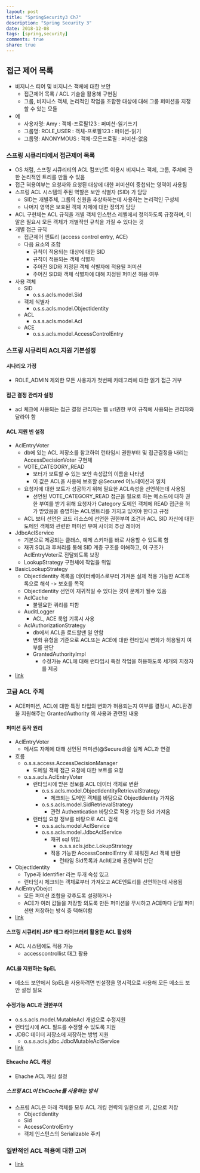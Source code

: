 ```yaml
---
layout: post
title: "SpringSecurity3 Ch7"
description: "Spring Security 3"
date: 2018-12-08
tags: [spring,security]
comments: true
share: true
---
```


## 접근 제어 목록
- 비지니스 티어 및 비지니스 객체에 대한 보안
    - 접근제어 목록 / ACL 기술을 활용해 구현됨
    - 그룹, 비지니스 객체, 논리적인 작업을 조합한 대상에 대해 그룹 퍼미션을 지정할 수 있는 모듈
- 예
    - 사용자명: Amy : 객체-프로필123 : 퍼미션-읽기쓰기
    - 그룹명: ROLE_USER : 객체-프로필123 : 퍼미션-읽기
    - 그룹명: ANONYMOUS : 객체-모든프로필 : 퍼미션-없음

### 스프링 시큐리티에서 접근제어 목록
- OS 처럼, 스프링 시큐리티의 ACL 컴포넌트 이용시 비지니스 객체, 그룹, 주체에 관한 논리적인 트리를 만들 수 있음
- 접근 혀용여부는 요청자와 요청된 대상에 대한 퍼미션이 중첩되는 영역이 사용됨
- 스프링 ACL 시스템의 주된 역할은 보안 식별자 (SID) 가 담당
    - SID는 개별주체, 그룹의 신원을 추상화하는데 사용하는 논리적인 구성체
    - 나머지 영역은 보호된 객체 자체에 대한 정의가 담당
- ACL 구현체는 ACL 규칙을 개별 객체 인스턴스 레벨에서 정의하도록 규정하며, 이 말은 필요시 모든 객체가 개별적인 규칙을 가질 수 있다는 것
- 개별 접근 규칙
    - 접근제어 엔트리 (access control entry, ACE)
    - 다음 요소의 조함
        - 규칙이 적용되는 대상에 대한 SID
        - 규칙이 적용되는 객체 식별자
        - 주어진 SID와 지정된 객체 식별자에 적용될 퍼미션
        - 주어진 SID와 객체 식별자에 대해 지정된 퍼미션 허용 여부
- 사용 객체
    - SID
        - o.s.s.acls.model.Sid
    - 객체 식별자
        - o.s.s.acls.model.ObjectIdentity
    - ACL
        - o.s.s.acls.model.Acl
    - ACE
        - o.s.s.acls.model.AccessControlEntry

### 스프링 시큐리티 ACL지원 기본설정
#### 시나리오 가정
- ROLE_ADMIN 제외한 모든 사용자가 첫번째 카테고리에 대한 읽기 접근 거부

#### 접근 결정 관리자 설정
- acl 체크에 사용되는 접근 결정 관리자는 웹 url권한 부여 규칙에 사용되는 관리자와 달라야 함

#### ACL 지원 빈 설정
- AclEntryVoter
    - db에 있는 ACL 저장소를 참고하여 런타임시 권한부터 및 접근결정을 내리는 AccessDecisionVoter 구현체
    - VOTE_CATEGORY_READ
        - 보터가 보트할 수 있는 보안 속성값의 이름을 나타냄
        - 이 값은 ACL을 사용해 보호할 @Secured 어노테이션과 일치
    - 요청자에 대한 보트가 성공하기 위해 필요한 ACL속성을 선언하는데 사용됨
        - 선언된 VOTE_CATEGORY_READ 접근을 필요로 하는 메소드에 대하 권한 부여를 받기 위해 요청자가 Category 도메인 객체에 READ 접근을 허가 받았음을 증명하는 ACL엔트리를 가지고 있어야 한다고 규정 
    - ACL 보터 선언은 코드 리소스에 선언한 권한부여 조건과 ACL SID 자신에 대한 도메인 객체와 관련한 퍼미션 부여 사이의 추상 레이어
- JdbcAclService
    - 기본으로 제공되는 클래스, 예제 스키마를 바로 사용할 수 있도록 함
    - 재귀 SQL과 후처리를 통해 SID 계층 구조를 이해하고, 이 구조가 AclEntryVoter로 전달되도록 보장
    - LookupStrategy 구현체에 작업을 위임
- BasicLookupStrategy
    - ObjectIdentity 목록을 데이터베이스로부터 가져온 실제 적용 가능한 ACE목록으로 해석 -> 보호를 목적
    - ObjectIdentity 선언이 재귀적일 수 있다는 것이 문제가 될수 있음
    - AclCache
        - 불필요한 쿼리를 피함
    - AuditLogger
        - ACL, ACE 룩업 기록시 사용
    - AclAuthorizationStrategy
        - db에서 ACL을 로드할땐 일 안함
        - 변화 유형을 기준으로 ACL또는 ACE에 대한 런타임시 변화가 허용될지 여부를 판단
        - GrantedAuthorityImpl
            - 수정가능 ACL에 대해 런타임시 특정 작업을 허용하도록 세개의 지정자를 제공
- [link](https://github.com/dec7/study/commit/aba2007db4753a8c8063fb776e21d9a587751ff2)

### 고급 ACL 주제
- ACE퍼미션, ACL에 대한 특정 타입의 변화가 허용되는지 여부를 결정시, ACL환경울 지원해주는 GrantedAuthority 의 사용과 관련된 내용

#### 퍼미션 동작 원리
- AclEntryVoter
    - 메서드 자체에 대해 선언된 퍼미션(@Secured)을 실제 ACL과 연결 
- 흐름
    - o.s.s.access.AccessDecisionManager
        - 도메일 객체 접근 요청에 대한 보트를 요청
    - o.s.s.acls.AclEntryVoter
        - 런타임시에 받은 정보를 ACL 데이터 객체로 변환
            - o.s.s.acls.model.ObjectIdentityRetrievalStrategy
                - 체크되는 도메인 객체를 바탕으로 ObjectIdentity 가져옴
            - o.s.s.acls.model.SidRetrievalStrategy
                - 관련 Authentication 바탕으로 적용 가능한 Sid 가져옴
        - 런터임 요청 정보를 바탕으로 ACL 검색
            - o.s.s.acls.model.AclService
            - o.s.s.acls.model.JdbcAclService
                - 재귀 sql 위임
                    - o.s.s.acls.jdbc.LokupStrategy
                - 적용 가능한 AccessControlEntry 로 채워진 Acl 객체 반환
                    - 런타임 Sid목록과 Acl비교해 권한부여 판단
- ObjectIdentity
    - Type과 Identifier 라는 두개 속성 있고
    - 런타임시 체크되는 객체로부터 가져오고 ACE엔트리를 선언하는데 사용됨
- AclEntryObejct
    - 모든 퍼미션 조합을 갖추도록 설정하거나
    - ACE가 여러 값들을 저장할 의도록 만든 퍼미션을 무시하고 ACE마다 단일 퍼미션만 저장하는 방식 중 택해야함
- [link](https://github.com/dec7/study/commit/52cd4996a9f6ac40df3c60b9dfbe500d9df5f761)


#### 스프링 시큐리티 JSP 태그 라이브러리 활용한 ACL 활성화
- ACL 시스템에도 적용 가능
  - accesscontrollist 태그 활용
  
#### ACL을 지원하는 SpEL
- 메소드 보안에서 SpEL을 사용하려면 빈설정을 명시적으로 사용해 모든 메소드 보안 설정 필요

#### 수정가능 ACL과 권한부여
- o.s.s.acls.model.MutableAcl 개념으로 수정지원
- 런타임시에 ACL 필드를 수정할 수 있도록 지원
- JDBC 데이터 저장소에 저장하는 방법 지원
  - o.s.s.acls.jdbc.JdbcMutableAclService
- [link](https://github.com/dec7/study/commit/6c74ee16d7b3b2c36bcc86516cc7f6edca656bf9)

#### Ehcache ACL 캐싱
- Ehache ACL 캐싱 설정

##### 스프링 ACL이 EhCache를 사용하는 방식
- 스프링 ACL은 아래 객체를 모두 ACL 개킹 전략의 일환으로 키, 값으로 저장
  - ObjectIdentity
  - Sid
  - AccessControlEntry
  - 객체 인스턴스의 Serializable 주키

### 일반적인 ACL 적용에 대한 고려
- [link](https://github.com/dec7/study/commit/361d56aa4ac0bf83ff5971bd43ed46c3daf0b21b)